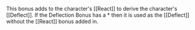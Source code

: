 This bonus adds to the character's [[React]] to derive the character's [[Deflect]]. If the Deflection Bonus has a * then it is used as the [[Deflect]] without the [[React]] bonus added in.
